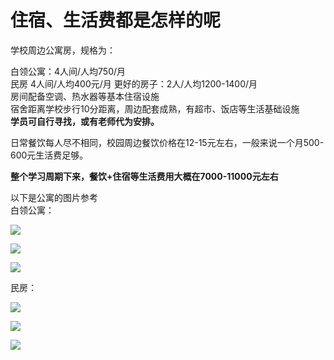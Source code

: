 # 住宿、生活费都是怎样的呢

学校周边公寓房，规格为：  

白领公寓：4人间/人均750/月    
民房 4人间/人均400元/月
更好的房子：2人/人均1200-1400/月     
房间配备空调、热水器等基本住宿设施  
宿舍距离学校步行10分距离，周边配套成熟，有超市、饭店等生活基础设施  
**学员可自行寻找，或有老师代为安排。**   

日常餐饮每人尽不相同，校园周边餐饮价格在12-15元左右，一般来说一个月500-600元生活费足够。

**整个学习周期下来，餐饮+住宿等生活费用大概在7000-11000元左右** 

以下是公寓的图片参考  
白领公寓：        

![](https://hcdn1.luffycity.com/data/knight/01.jpg)  

![](https://hcdn1.luffycity.com/data/knight/02.jpg)  

![](https://hcdn1.luffycity.com/data/knight/03.jpg)  

民房：  


![](https://hcdn1.luffycity.com/data/knight/04.jpg)  


![](https://hcdn1.luffycity.com/data/knight/05.jpg)  


![](https://hcdn1.luffycity.com/data/knight/06.jpg)  



